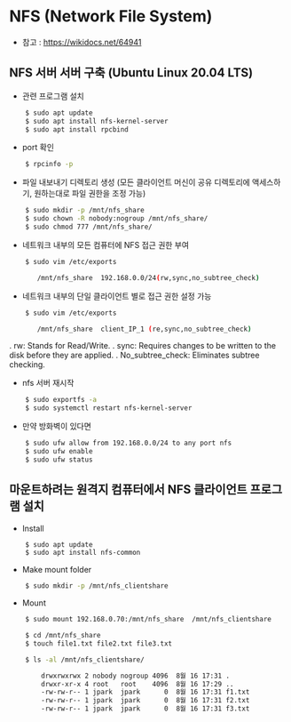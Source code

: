 # NFS (Network File System)

- 참고 : https://wikidocs.net/64941


## NFS 서버 서버 구축 (Ubuntu Linux 20.04 LTS)

- 관련 프로그램 설치

```bash
    $ sudo apt update
    $ sudo apt install nfs-kernel-server
    $ sudo apt install rpcbind
```

- port 확인
```bash
    $ rpcinfo -p
```

- 파일 내보내기 디렉토리 생성 (모든 클라이언트 머신이 공유 디렉토리에 액세스하기, 원하는대로 파일 권한을 조정 가능)

```bash
    $ sudo mkdir -p /mnt/nfs_share
    $ sudo chown -R nobody:nogroup /mnt/nfs_share/
    $ sudo chmod 777 /mnt/nfs_share/
```

- 네트워크 내부의 모든 컴퓨터에 NFS 접근 권한 부여

```bash
    $ sudo vim /etc/exports

       /mnt/nfs_share  192.168.0.0/24(rw,sync,no_subtree_check)
```

- 네트워크 내부의 단일 클라이언트 별로 접근 권한 설정 가능


```bash
    $ sudo vim /etc/exports

       /mnt/nfs_share  client_IP_1 (re,sync,no_subtree_check)
```

 . rw: Stands for Read/Write.
 . sync: Requires changes to be written to the disk before they are applied.
 . No_subtree_check: Eliminates subtree checking.


- nfs 서버 재시작

```bash
    $ sudo exportfs -a
    $ sudo systemctl restart nfs-kernel-server
```

- 만약 방화벽이 있다면

```bash
    $ sudo ufw allow from 192.168.0.0/24 to any port nfs
    $ sudo ufw enable
    $ sudo ufw status
```

## 마운트하려는 원격지 컴퓨터에서 NFS 클라이언트 프로그램 설치

- Install

```bash
    $ sudo apt update
    $ sudo apt install nfs-common
```

- Make mount folder

```bash
    $ sudo mkdir -p /mnt/nfs_clientshare
```

- Mount

```bash
    $ sudo mount 192.168.0.70:/mnt/nfs_share  /mnt/nfs_clientshare

    $ cd /mnt/nfs_share
    $ touch file1.txt file2.txt file3.txt

    $ ls -al /mnt/nfs_clientshare/

        drwxrwxrwx 2 nobody nogroup 4096  8월 16 17:31 .
        drwxr-xr-x 4 root   root    4096  8월 16 17:29 ..
        -rw-rw-r-- 1 jpark  jpark      0  8월 16 17:31 f1.txt
        -rw-rw-r-- 1 jpark  jpark      0  8월 16 17:31 f2.txt
        -rw-rw-r-- 1 jpark  jpark      0  8월 16 17:31 f3.txt

```


